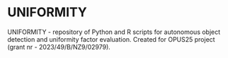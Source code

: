# UNIFORMITY
UNIFORMITY - repository of Python and R scripts for autonomous object detection and uniformity factor evaluation. Created for OPUS25 project (grant nr - 2023/49/B/NZ9/02979).
